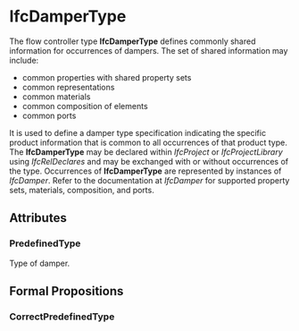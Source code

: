 # IfcDamperType

The flow controller type **IfcDamperType** defines commonly shared information for occurrences of dampers. The set of shared information may include:

* common properties with shared property sets
* common representations
* common materials
* common composition of elements
* common ports
<!-- end of definition -->
It is used to define a damper type specification indicating the specific product information that is common to all occurrences of that product type. The **IfcDamperType** may be declared within _IfcProject_ or _IfcProjectLibrary_ using _IfcRelDeclares_ and may be exchanged with or without occurrences of the type. Occurrences of **IfcDamperType** are represented by instances of _IfcDamper_. Refer to the documentation at _IfcDamper_ for supported property sets, materials, composition, and ports.

## Attributes

### PredefinedType
Type of damper.

## Formal Propositions

### CorrectPredefinedType

